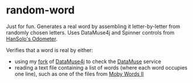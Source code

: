 # random-word
Just for fun. Generates a real word by assembling it letter-by-letter from randomly chosen letters. Uses DataMuse4j and Spinner controls from <a href="https://github.com/HanSolo/odometer">HanSolo's Odometer</a>.

Verifies that a word is real by either: 
<ul>
<li>using my <a href="https://github.com/joncros/Datamuse4J">fork</a> of <a href="https://github.com/sjblair/Datamuse4J">DataMuse4j</a> to check the <a href="www.datamuse.com">DataMuse</a> service</li>
<li>reading a text file containing a list of words (where each word occupies one line), such as one of the files from <a href="http://digital.library.upenn.edu/webbin/gutbook/lookup?num=3201">Moby Words II</a></li>
</ul>



